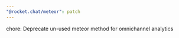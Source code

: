 ```yaml
---
"@rocket.chat/meteor": patch
---
```


chore: Deprecate un-used meteor method for omnichannel analytics
